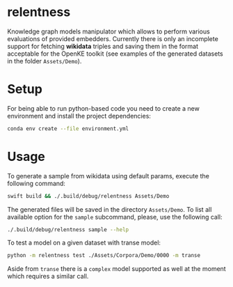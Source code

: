 # relentness

Knowledge graph models manipulator which allows to perform various evaluations of provided embedders. Currently there is only an incomplete support for fetching **wikidata** triples and saving them in the format acceptable for the OpenKE toolkit (see examples of the generated datasets in the folder `Assets/Demo`).

# Setup

For being able to run python-based code you need to create a new environment and install the project dependencies:

```sh
conda env create --file environment.yml
```

# Usage

To generate a sample from wikidata using default params, execute the following command:

```sh
swift build && ./.build/debug/relentness Assets/Demo
```

The generated files will be saved in the directory `Assets/Demo`. To list all available option for the `sample` subcommand, please, use the following call:

```sh
./.build/debug/relentness sample --help
```

To test a model on a given dataset with transe model:

```sh
python -m relentness test ./Assets/Corpora/Demo/0000 -m transe
```

Aside from `transe` there is a `complex` model supported as well at the moment which requires a similar call.

